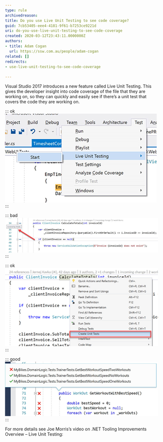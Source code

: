 ```yaml
---
type: rule
archivedreason: 
title: Do you use Live Unit Testing to see code coverage?
guid: 7cb53405-eee4-4181-9f61-b7253ce9221d
uri: do-you-use-live-unit-testing-to-see-code-coverage
created: 2020-03-12T23:43:11.0000000Z
authors:
- title: Adam Cogan
  url: https://ssw.com.au/people/adam-cogan
related: []
redirects:
- use-live-unit-testing-to-see-code-coverage

---
```


Visual Studio 2017 introduces a new feature called Live Unit Testing. This gives the developer insight into code coverage of the file that they are working on, so they can quickly and easily see if there’s a unit test that covers the code they are working on.

<!--endintro-->

::: ok  
![Figure: Enable it by selecting Test | Live Unit Testing | Start](lut-codecoverage1.jpg)  
:::  

::: bad  
![Figure: Bad Example – This method isn't covered by any unit tests, so the developer should consider writing a unit test for it](lut-codecoverage2.jpg)  
:::  

::: ok  
![Figure: The developer can right click and create a test immediately](lut-codecoverage3.jpg)  
:::  

::: good  
![Figure: Good Example – Developer can see that the code is covered by 2 passing tests and one failing test](lut-codecoverage4.jpg)  
:::  

For more details see Joe Morris’s video on .NET Tooling Improvements Overview – Live Unit Testing:
